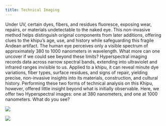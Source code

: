 ```yaml
---
title: Technical Imaging
---
```


Under UV, certain dyes, fibers, and residues fluoresce, exposing wear, repairs, or materials undetectable to the naked eye. This non-invasive method helps distinguish original components from later additions, offering clues to the khipu’s age, use, and history while safeguarding this fragile Andean artifact. The human eye perceives only a visible spectrum of approximately 380 to 1000 nanometers in wavelength. What more can one uncover if we could see beyond these limits? Hyperspectral imaging records data across narrow spectral bands, extending into ultraviolet and infrared ranges invisible to us. Applied to a khipu, it can reveal minute dye variations, fiber types, surface residues, and signs of repair, yielding precise, non-invasive insights into its materials, construction, and cultural history. Performing these two forms of technical analysis on this Khipu, however, offered little insight beyond what is initially observable. Here, we offer two Hyperspectral images: one at 380 nanometers, and one at 1000 nanometers. What do you see?

![](https://mirl-ucsb.github.io/story/components/images/objects/image13.jpg)

![](https://mirl-ucsb.github.io/story/components/images/objects/image14.jpg)